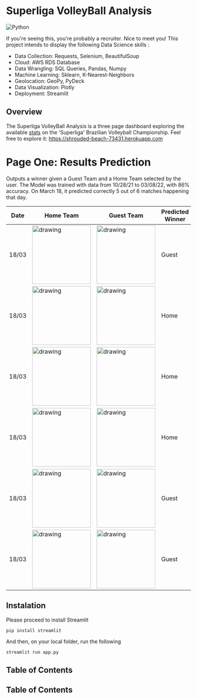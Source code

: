# Superliga VolleyBall Analysis

![Python](https://img.shields.io/badge/python-v3.7+-blue.svg)

If you're seeing this, you're probably a recruiter. Nice to meet you!
This project intends to display the following Data Science skills :

* Data Collection: Requests, Selenium, BeautifulSoup
* Cloud: AWS RDS Database
* Data Wrangling: SQL Queries, Pandas, Numpy
* Machine Learning: Sklearn, K-Nearest-Neighbors
* Geolocation: GeoPy, PyDeck
* Data Visualization: Plotly
* Deployment: Streamlit

## Overview

The Superliga VolleyBall Analysis is a three page dashboard exploring the available [stats](https://superliga.cbv.com.br/tabela-de-jogos-feminino) on the 'Superliga' Brazilian Volleyball Championship. Feel free to explore it: https://shrouded-beach-73431.herokuapp.com

# Page One: Results Prediction

Outputs a winner given a Guest Team and a Home Team selected by the user. The Model was trained with data from 10/28/21 to 03/08/22, with 86% accuracy. On March 18, it predicted correctly 5 out of 6 matches happening that day.

| Date          |    Home Team      |   Guest Team    | Predicted Winner   | Actual Winner |
|---------------|-------------------|-----------------|--------------------|---------------|
|18/03|<img src="https://superliga.cbv.com.br/assets/images/equipes/134.png" alt="drawing" width="160"/>|<img src="https://superliga.cbv.com.br/assets/images/equipes/131.png" alt="drawing" width="160"/>|Guest|Guest|
|18/03|<img src="https://superliga.cbv.com.br/assets/images/equipes/141.png" alt="drawing" width="160"/>|<img src="https://superliga.cbv.com.br/assets/images/equipes/156.png" alt="drawing" width="160"/>|Home|Home|
|18/03|<img src="https://superliga.cbv.com.br/assets/images/equipes/142.png" alt="drawing" width="160"/>|<img src="https://superliga.cbv.com.br/assets/images/equipes/154.png" alt="drawing" width="160"/>|Home|Guest|
|18/03|<img src="https://superliga.cbv.com.br/assets/images/equipes/139.png" alt="drawing" width="160"/>|<img src="https://superliga.cbv.com.br/assets/images/equipes/133.png" alt="drawing" width="160"/>|Home|Home|
|18/03|<img src="https://superliga.cbv.com.br/assets/images/equipes/153.png" alt="drawing" width="160"/>|<img src="https://superliga.cbv.com.br/assets/images/equipes/132.png" alt="drawing" width="160"/>|Guest|Guest|
|18/03|<img src="https://superliga.cbv.com.br/assets/images/equipes/155.png" alt="drawing" width="160"/>|<img src="https://superliga.cbv.com.br/assets/images/equipes/138.png" alt="drawing" width="160"/>|Guest|Guest|

## Instalation


Please proceed to install Streamlit

`pip install streamlit`

And then, on your local folder, run the following

`streamlit run app.py`

## Table of Contents

## Table of Contents

